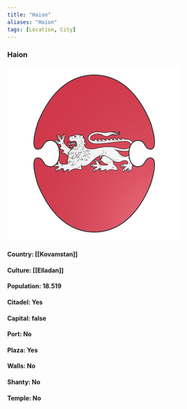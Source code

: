 ```yaml
---
title: "Haion"
aliases: "Haion"
tags: [Location, City]
---
```

### Haion
![](attachment/88171da64099fe6591f4e6969af65746.svg)

#### Country: [[Kovamstan]]

#### Culture: [[Elladan]]

#### Population: 18.519

#### Citadel: Yes

#### Capital: false

#### Port: No

#### Plaza: Yes

#### Walls: No

#### Shanty: No

#### Temple: No

